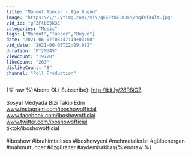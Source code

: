 ```yaml
---
title: "Mahmut Tuncer - Ağa Bugün"
image: "https:\/\/i.ytimg.com\/vi\/gFZFtbE5K3E\/hqdefault.jpg"
vid_id: "gFZFtbE5K3E"
categories: "Music"
tags: ["Mahmut","Tuncer","Bugün"]
date: "2021-06-07T08:47:13+03:00"
vid_date: "2021-06-05T22:09:08Z"
duration: "PT2M34S"
viewcount: "19728"
likeCount: "263"
dislikeCount: "8"
channel: "Poll Production"
---
```

{% raw %}Abone OL( Subscribe): <a rel="nofollow" target="blank" href="http://bit.ly/28R8iGZ">http://bit.ly/28R8iGZ</a><br /><br />Sosyal Medyada Bizi Takip Edin<br />www.instagram.com/iboshowofficial<br />www.facebook.com/iboshowofficial<br />www.twitter.com/iboshowofficial<br />tiktok/iboshowofficial<br /><br />#iboshow #ibrahimtatlıses #iboshowyeni #mehmetalierbil #gülbenergen<br />#mahmuttuncer #özgüralter #aydemirakbaş{% endraw %}
